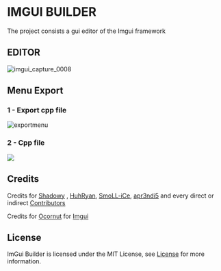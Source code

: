 # IMGUI BUILDER

The project consists a gui editor of the Imgui framework


## EDITOR
![imgui_capture_0008](https://cdn.discordapp.com/attachments/729202164504854628/802426214979469322/vmcV3yL.gif)

## Menu Export

### 1 - Export cpp file

![exportmenu](https://i.imgur.com/AJdNJho.gif)

 ### 2 - Cpp file

![](https://i.imgur.com/BbnjqXu.gif)

## Credits 
Credits for [Shadowy](https://github.com/SrShadowy) , [HuhRyan](https://github.com/zimzika), [SmoLL-iCe](https://github.com/SmoLL-iCe), [apr3ndi5](https://github.com/apr3ndi5) and every direct or indirect [Contributors](https://github.com/Code-Building/ImGuiBuilder/graphs/contributors)

Credits for [Ocornut](https://github.com/ocornut) for [Imgui](https://github.com/ocornut/imgui)

## License

ImGui Builder is licensed under the MIT License, see [License](https://github.com/Code-Building/ImGuiBuilder/blob/main/LICENSE) for more information.
